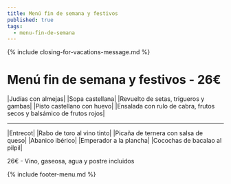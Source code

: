```yaml
---
title: Menú fin de semana y festivos
published: true
tags:
  - menu-fin-de-semana
---
```


{% include closing-for-vacations-message.md %}

# Menú fin de semana y festivos - 26€

|Judías con almejas|
|Sopa castellana|
|Revuelto de setas, trigueros y gambas|
|Pisto castellano con huevo|
|Ensalada con rulo de cabra, frutos secos y balsámico de frutos rojos|


------

|Entrecot|
|Rabo de toro al vino tinto|
|Picaña de ternera con salsa de queso|
|Abanico ibérico|
|Emperador a la plancha|
|Cocochas de bacalao al pilpil|

<!-- |Cordero asado|eligiendo este segundo plato se añade 10€ al menú, en total 34€| -->

26€ - Vino, gaseosa, agua y postre incluidos

{% include footer-menu.md %}
